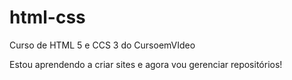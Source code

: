 # html-css
Curso de HTML 5 e CCS 3 do CursoemVIdeo

Estou aprendendo a criar sites e agora vou gerenciar repositórios!